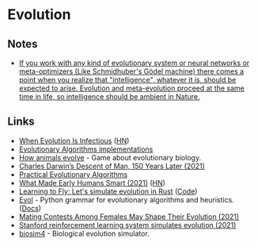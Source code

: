 # Evolution

## Notes

- [If you work with any kind of evolutionary system or neural networks or meta-optimizers (Like Schmidhuber's Gödel machine) there comes a point when you realize that "intelligence", whatever it is, should be expected to arise. Evolution and meta-evolution proceed at the same time in life, so intelligence should be ambient in Nature.](https://news.ycombinator.com/item?id=18709749)

## Links

- [When Evolution Is Infectious](http://nautil.us/issue/90/something-green/when-evolution-is-infectious-rp) ([HN](https://news.ycombinator.com/item?id=24686724))
- [Evolutionary Algorithms implementations](https://github.com/EliorBenYosef/evolutionary-algorithms)
- [How animals evolve](https://microfictiongames.neocities.org/2020/how_animals_evolve.html) - Game about evolutionary biology.
- [Charles Darwin’s Descent of Man, 150 Years Later (2021)](https://daily.jstor.org/charles-darwins-descent-of-man-150-years-later/)
- [Practical Evolutionary Algorithms](https://datacrayon.com/shop/product/practical-evolutionary-algorithms-book/)
- [What Made Early Humans Smart (2021)](https://nautil.us/issue/102/hidden-truths/what-made-early-humans-smart) ([HN](https://news.ycombinator.com/item?id=27720885))
- [Learning to Fly: Let's simulate evolution in Rust](https://pwy.io/en/posts/learning-to-fly-pt1/) ([Code](https://github.com/Patryk27/shorelark))
- [Evol](https://github.com/godatadriven/evol) - Python grammar for evolutionary algorithms and heuristics. ([Docs](https://evol.readthedocs.io/en/latest/))
- [Mating Contests Among Females May Shape Their Evolution (2021)](https://www.quantamagazine.org/mating-contests-among-females-may-shape-their-evolution-20210802/)
- [Stanford reinforcement learning system simulates evolution (2021)](https://bdtechtalks.com/2021/10/25/stanford-deep-evolutionary-reinforcement-learning/)
- [biosim4](https://github.com/davidrmiller/biosim4) - Biological evolution simulator.
